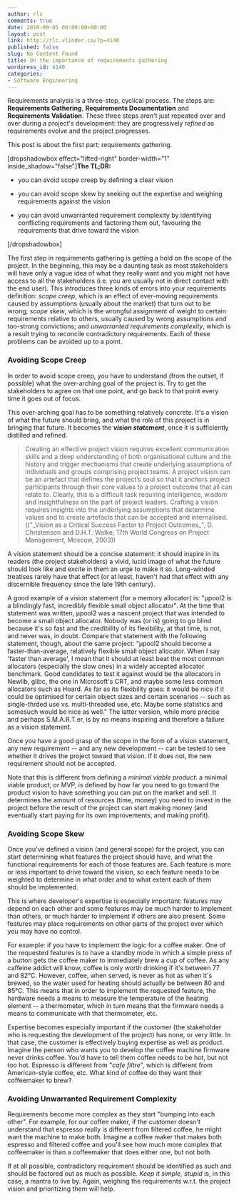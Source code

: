 ```yaml
---
author: rlc
comments: true
date: 2018-09-05 00:00:00+00:00
layout: post
link: http://rlc.vlinder.ca/?p=4140
published: false
slug: No Content Found
title: On the importance of requirements gathering
wordpress_id: 4140
categories:
- Software Engineering
---
```


Requirements analysis is a three-step, cyclical process. The steps are: **Requirements Gathering**, **Requirements Documentation** and **Requirements Validation**. These three steps aren't just repeated over and over during a project's development: they are progressively _refined_ as requirements evolve and the project progresses.

This post is about the first part: requirements gathering.

[dropshadowbox effect="lifted-right" border-width="1" inside_shadow="false"]**The TL;DR:**



	
  * you can avoid scope creep by defining a clear vision

	
  * you can avoid scope skew by seeking out the expertise and weighing requirements against the vision

	
  * you can avoid unwarranted requirement complexity by identifying conflicting requirements and factoring them out, favouring the requirements that drive toward the vision




[/dropshadowbox]
<!-- more -->
The first step in requirements gathering is getting a hold on the scope of the project. In the beginning, this may be a daunting task as most stakeholders will have only a vague idea of what they really want and you might not have access to all the stakeholders (i.e. you are usually not in direct contact with the end user). This introduces three kinds of errors into your requirements definition: _scope creep_, which is an effect of ever-moving requirements caused by assumptions (usually about the market) that turn out to be wrong; _scope skew_, which is the wrongful assignment of weight to certain requirements relative to others, usually caused by wrong assumptions and too-strong convictions; and _unwarranted requirements complexity_, which is a result trying to reconcile contradictory requirements. Each of these problems can be avoided up to a point.



### Avoiding Scope Creep


In order to avoid scope creep, you have to understand (from the outset, if possible) what the over-arching goal of the project is. Try to get the stakeholders to agree on that one point, and go back to that point every time it goes out of focus.

This over-arching goal has to be something relatively concrete. It's a vision of what the future should bring, and what the role of this project is in bringing that future. It becomes the **_vision statement_**, once it is sufficiently distilled and refined.



<blockquote>Creating an effective project vision requires excellent communication skills and a deep understanding of both organisational culture and the history and trigger mechanisms that create underlying assumptions of individuals and groups comprising project teams. A project vision can be an artefact that defines the project’s soul so that it anchors project participants through their core values to a project outcome that all can relate to. Clearly, this is a difficult task requiring intelligence, wisdom and insightfulness on the part of project leaders. Crafting a vision requires insights into the underlying assumptions that determine values and to create artefacts that can be accepted and internalised. (("_Vision as a Critical Success Factor to Project Outcomes_", 
D. Christenson and D.H.T. Walke; 17th World Congress on Project Management, Moscow, 2003))</blockquote>



A vision statement should be a concise statement: it should inspire in its readers (the project stakeholders) a vivid, lucid image of what the future should look like and excite in them an urge to make it so. Long-winded treatises rarely have that effect (or at least, haven't had that effect with any discernible frequency since the late 19th century).

A good example of a vision statement (for a memory allocator) is: "µpool2 is a blindingly fast, incredibly flexible small object allocator". At the time that statement was written, µpool2 was a nascent project that was intended to become a small object allocator. Nobody was (or is) going to go blind because it's so fast and the credibility of its flexibility, at that time, is not, and never was, in doubt. Compare that statement with the following statement, though, about the same project: "µpool2 should become a faster-than-average, relatively flexible small object allocator. When I say 'faster than average', I mean that it should at least beat the most common allocators (especially the slow ones) in a widely accepted allocator benchmark. Good candidates to test it against would be the allocators in Newlib, glibc, the one in Microsoft's CRT, and maybe some less common allocators such as Hoard. As far as its flexibility goes: it would be nice if it could be optimised for certain object sizes and certain scenarios -- such as single-thrded use vs. multi-threaded use, etc. Maybe some statistics and somesuch would be nice as well." The latter version, while more precise and perhaps S.M.A.R.T.er, is by no means inspiring and therefore a failure as a vision statement.

Once you have a good grasp of the scope in the form of a vision statement, any new requirement -- and any new development -- can be tested to see whether it drives the project toward that vision. If it does not, the new requirement should not be accepted.

Note that this is different from defining a _minimal viable product_: a minimal viable product, or MVP, is defined by how far you need to go toward the product vision to have something you can put on the market and sell. It determines the amount of resources (time, money) you need to invest in the project before the result of the project can start making money (and eventually start paying for its own improvements, and making profit).



### Avoiding Scope Skew


Once you've defined a vision (and general scope) for the project, you can start determining what features the project should have, and what the functional requirements for each of those features are. Each feature is more or less important to drive toward the vision, so each feature needs to be weighted to determine in what order and to what extent each of them should be implemented.

This is where developer's expertise is especially important: features may depend on each other and some features may be much harder to implement than others, or much harder to implement if others are also present. Some features may place requirements on other parts of the project over which you may have no control.

For example: if you have to implement the logic for a coffee maker. One of the requested features is to have a standby mode in which a simple press of a button gets the coffee maker to immediately brew a cup of coffee. As any caffeine addict will know, coffee is only worth drinking if it's between 77 and 82°C. However, coffee, when served, is never as hot as when it's brewed, so the water used for heating should actually be between 80 and 85°C. This means that in order to implement the requested feature, the hardware needs a means to measure the temperature of the heating element -- a thermometer, which in turn means that the firmware needs a means to communicate with that thermometer, etc.

Expertise becomes especially important if the customer (the stakeholder who is requesting the development of the project) has none, or very little. In that case, the customer is effectively buying expertise as well as product. Imagine the person who wants you to develop the coffee machine firmware never drinks coffee. You'd have to tell them coffee needs to be hot, but not too hot. Espresso is different from "_cafe filtre_", which is different from American-style coffee, etc. What kind of coffee do they want their coffeemaker to brew?



### Avoiding Unwarranted Requirement Complexity


Requirements become more complex as they start "bumping into each other". For example, for our coffee maker, if the customer doesn't understand that espresso really is different from filtered coffee, he might want the machine to make both. Imagine a coffee maker that makes both espresso and filtered coffee and you'll see how much more complex that coffeemaker is than a coffeemaker that does either one, but not both.

If at all possible, contradictory requirement should be identified as such and should be factored out as much as possible. _Keep it simple, stupid_ is, in this case, a mantra to live by. Again, weighing the requirements w.r.t. the project vision and prioritizing them will help. 
